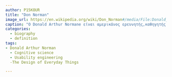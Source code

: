 ```yaml
---
author: P15KOUR
title: "Don Norman"
image_url: https://en.wikipedia.org/wiki/Don_Norman#/media/File:Donald_Norman_at_AWF05.jpg
caption: "Ο Donald Arthur Normane είναι αμερικάνος ερευνητής,καθηγητής και συγγραφέας.Είναι πιο γνωστός για τα βιβλία του στο σχέδιο,ειδικά το The Design of Everyday Things.  "
categories:
  - biography
  - definition
tags:
- Donald Arthur Norman 
  - Cognitive science
  - Usability engineering
  -The Design of Everyday Things

---
```

